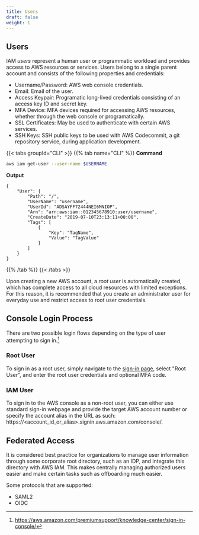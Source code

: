 ```yaml
---
title: Users
draft: false
weight: 1
---
```


## Users

IAM _users_ represent a human user or programmatic workload and provides access to AWS resources or services. Users belong to a single parent account and consists of the following properties and credentials:

- Username/Password: AWS web console credentials.
- Email: Email of the user.
- Access Keypair: Programatic long-lived credentials consisting of an access key ID and secret key.
- MFA Device: MFA devices required for accessing AWS resources, whether through the web console or programatically.
- SSL Certificates: May be used to authenticate with certain AWS services.
- SSH Keys: SSH public keys to be used with AWS Codecommit, a git repository service, during application development.

{{< tabs groupId="CLI" >}}
{{% tab name="CLI" %}}
**Command**
```sh
aws iam get-user --user-name $USERNAME
```
**Output**
```
{
    "User": {
        "Path": "/",
        "UserName": "username",
        "UserId": "ADSAYFF72444NEI6MNIOP",
        "Arn": "arn:aws:iam::012345678910:user/username",
        "CreateDate": "2019-07-10T23:13:11+00:00",
        "Tags": [
            {
                "Key": "TagName",
                "Value": "TagValue"
            }
        ]
    }
}
```
{{% /tab %}}
{{< /tabs >}}

Upon creating a new AWS account, a _root user_ is automatically created, which has complete access to all cloud resources with limited exceptions. For this reason, it is recommended that you create an administrator user for everyday use and restrict access to root user credentials.

## Console Login Process

There are two possible login flows depending on the type of user attempting to sign in.[^1]

### Root User

To sign in as a root user, simply navigate to the [sign-in page](https://signin.aws.amazon.com/console), select "Root User", and enter the root user credentials and optional MFA code.

### IAM User

To sign in to the AWS console as a non-root user, you can either use standard sign-in webpage and provide the target AWS account number or specify the account alias in the URL as such: https://<account_id_or_alias>.signin.aws.amazon.com/console/.

## Federated Access

It is considered best practice for organizations to manage user information through some corporate root directory, such as an IDP, and integrate this directory with AWS IAM. This makes centrally managing authorized users easier and make certain tasks such as offboarding much easier.

Some protocols that are supported:
- SAML2
- OIDC

<!-- ## Password Management

For instances where the password information is managed by AWS IAM, passwords can be managed via the IAM API, most readily by the CLI or web console.

```sh
# Check if login profile exists for target user
$ aws iam get-login-profile --user-name $IAM_USERNAME
# Create new login profile for target user
$ aws iam create-login-profile --user-name $IAM_USERNAME
# Update existing login profile of target user
$ aws iam update-login-profile --user-name $IAM_USERNAME
# Delete existing login profile of target user
$ aws iam delete-login-profile --user-name $IAM_USERNAME
``` -->

[^1]: https://aws.amazon.com/premiumsupport/knowledge-center/sign-in-console/